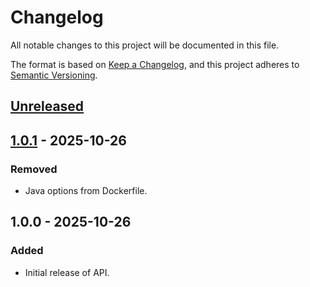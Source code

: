 # Changelog

All notable changes to this project will be documented in this file.

The format is based on [Keep a Changelog](https://keepachangelog.com/en/1.1.0/),
and this project adheres to [Semantic Versioning](https://semver.org/spec/v2.0.0.html).

## [Unreleased]

## [1.0.1] - 2025-10-26

### Removed

- Java options from Dockerfile.

## 1.0.0 - 2025-10-26

### Added

- Initial release of API.

[Unreleased]: https://github.com/lbkulinski/cta4j-api/compare/v1.0.1...HEAD
[1.0.1]: https://github.com/lbkulinski/cta4j-api/compare/v1.0.0...v1.0.1
